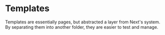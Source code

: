 # Templates

Templates are essentially pages, but abstracted a layer from Next's system.
By separating them into another folder, they are easier to test and manage.
